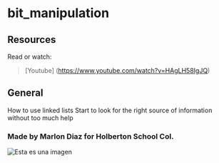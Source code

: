 <h1> bit_manipulation </h1>

## Resources
Read or watch:

> [Youtube] (https://www.youtube.com/watch?v=HAgLH58IgJQ)

## General
How to use linked lists
Start to look for the right source of information without too much help

### Made by Marlon Diaz for Holberton School Col.

![Esta es una imagen](https://myoctocat.com/assets/images/base-octocat.svg)
